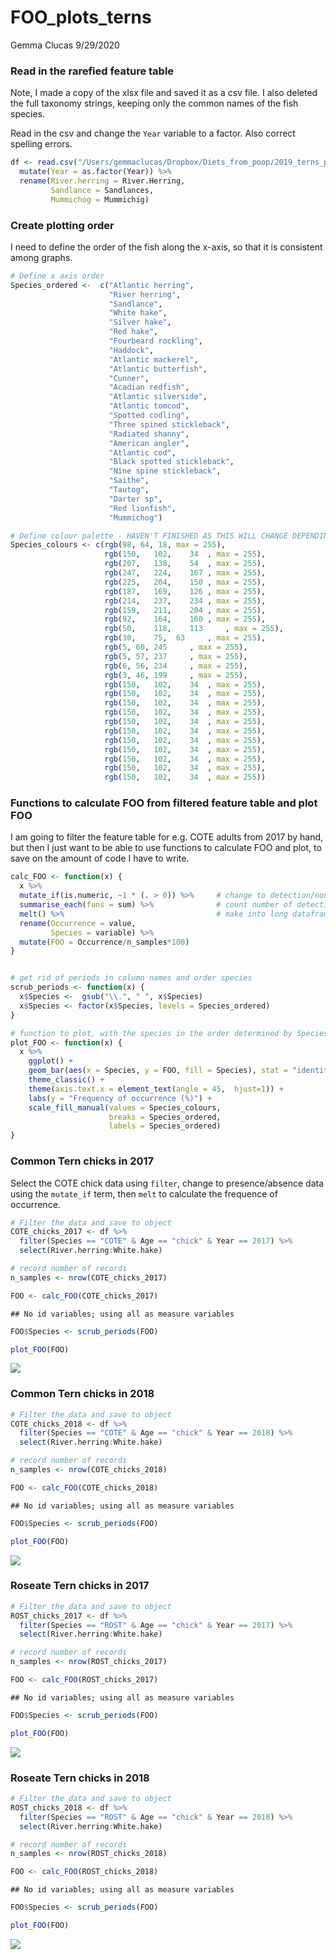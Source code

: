 FOO\_plots\_terns
================
Gemma Clucas
9/29/2020

### Read in the rarefied feature table

Note, I made a copy of the xlsx file and saved it as a csv file. I also
deleted the full taxonomy strings, keeping only the common names of the
fish species.

Read in the csv and change the `Year` variable to a factor. Also correct
spelling
errors.

``` r
df <- read.csv("/Users/gemmaclucas/Dropbox/Diets_from_poop/2019_terns_puffins_fecal_data_analysis/MiFish/final_taxonomy_superblast/Terns/Terns_table_rarefied400_withtaxonomyedits.csv", header = TRUE) %>% 
  mutate(Year = as.factor(Year)) %>% 
  rename(River.herring = River.Herring,
         Sandlance = Sandlances,
         Mummichog = Mummichig)
```

### Create plotting order

I need to define the order of the fish along the x-axis, so that it is
consistent among graphs.

``` r
# Define x axis order
Species_ordered <-  c("Atlantic herring",
                      "River herring",
                      "Sandlance",
                      "White hake",
                      "Silver hake",
                      "Red hake",
                      "Fourbeard rockling",
                      "Haddock",
                      "Atlantic mackerel",
                      "Atlantic butterfish",
                      "Cunner",
                      "Acadian redfish",
                      "Atlantic silverside",
                      "Atlantic tomcod",
                      "Spotted codling",
                      "Three spined stickleback",
                      "Radiated shanny",
                      "American angler",
                      "Atlantic cod",
                      "Black spotted stickleback",
                      "Nine spine stickleback",
                      "Saithe",
                      "Tautog",
                      "Darter sp",
                      "Red lionfish",
                      "Mummichog")

# Define colour palette - HAVEN'T FINISHED AS THIS WILL CHANGE DEPENDING ON PLOTTING ORDER
Species_colours <- c(rgb(98, 64, 18, max = 255),
                     rgb(150,   102,    34  , max = 255),
                     rgb(207,   138,    54  , max = 255),
                     rgb(247,   224,    167 , max = 255),
                     rgb(225,   204,    150 , max = 255),
                     rgb(187,   169,    126 , max = 255),
                     rgb(214,   237,    234 , max = 255),
                     rgb(159,   211,    204 , max = 255),
                     rgb(92,    164,    160 , max = 255),
                     rgb(50,    118,    113     , max = 255),
                     rgb(30,    75,  63     , max = 255),
                     rgb(5, 60, 245     , max = 255),
                     rgb(5, 57, 237     , max = 255),
                     rgb(6, 56, 234     , max = 255),
                     rgb(3, 46, 199     , max = 255),
                     rgb(150,   102,    34  , max = 255),
                     rgb(150,   102,    34  , max = 255),
                     rgb(150,   102,    34  , max = 255),
                     rgb(150,   102,    34  , max = 255),
                     rgb(150,   102,    34  , max = 255),
                     rgb(150,   102,    34  , max = 255),
                     rgb(150,   102,    34  , max = 255),
                     rgb(150,   102,    34  , max = 255),
                     rgb(150,   102,    34  , max = 255),
                     rgb(150,   102,    34  , max = 255),
                     rgb(150,   102,    34  , max = 255))
```

### Functions to calculate FOO from filtered feature table and plot FOO

I am going to filter the feature table for e.g. COTE adults from 2017 by
hand, but then I just want to be able to use functions to calculate FOO
and plot, to save on the amount of code I have to write.

``` r
calc_FOO <- function(x) {
  x %>% 
  mutate_if(is.numeric, ~1 * (. > 0)) %>%     # change to detection/non-detection
  summarise_each(funs = sum) %>%              # count number of detections
  melt() %>%                                  # make into long dataframe
  rename(Occurrence = value,
         Species = variable) %>% 
  mutate(FOO = Occurrence/n_samples*100)
}


# get rid of periods in column names and order species
scrub_periods <- function(x) {
  x$Species <-  gsub("\\.", " ", x$Species)
  x$Species <- factor(x$Species, levels = Species_ordered)
}

# function to plot, with the species in the order determined by Species_ordered
plot_FOO <- function(x) {
  x %>% 
    ggplot() +
    geom_bar(aes(x = Species, y = FOO, fill = Species), stat = "identity") +
    theme_classic() +
    theme(axis.text.x = element_text(angle = 45,  hjust=1)) +
    labs(y = "Frequency of occurrence (%)") +
    scale_fill_manual(values = Species_colours,
                      breaks = Species_ordered,
                      labels = Species_ordered)
}
```

### Common Tern chicks in 2017

Select the COTE chick data using `filter`, change to presence/absence
data using the `mutate_if` term, then `melt` to calculate the frequence
of occurrence.

``` r
# Filter the data and save to object
COTE_chicks_2017 <- df %>% 
  filter(Species == "COTE" & Age == "chick" & Year == 2017) %>% 
  select(River.herring:White.hake) 

# record number of records
n_samples <- nrow(COTE_chicks_2017)

FOO <- calc_FOO(COTE_chicks_2017)
```

    ## No id variables; using all as measure variables

``` r
FOO$Species <- scrub_periods(FOO)

plot_FOO(FOO)
```

![](FOO_files/figure-gfm/unnamed-chunk-4-1.png)<!-- -->

### Common Tern chicks in 2018

``` r
# Filter the data and save to object
COTE_chicks_2018 <- df %>% 
  filter(Species == "COTE" & Age == "chick" & Year == 2018) %>% 
  select(River.herring:White.hake) 

# record number of records
n_samples <- nrow(COTE_chicks_2018)

FOO <- calc_FOO(COTE_chicks_2018)
```

    ## No id variables; using all as measure variables

``` r
FOO$Species <- scrub_periods(FOO)

plot_FOO(FOO)
```

![](FOO_files/figure-gfm/unnamed-chunk-5-1.png)<!-- -->

### Roseate Tern chicks in 2017

``` r
# Filter the data and save to object
ROST_chicks_2017 <- df %>% 
  filter(Species == "ROST" & Age == "chick" & Year == 2017) %>% 
  select(River.herring:White.hake) 

# record number of records
n_samples <- nrow(ROST_chicks_2017)

FOO <- calc_FOO(ROST_chicks_2017)
```

    ## No id variables; using all as measure variables

``` r
FOO$Species <- scrub_periods(FOO)

plot_FOO(FOO)
```

![](FOO_files/figure-gfm/unnamed-chunk-6-1.png)<!-- -->

### Roseate Tern chicks in 2018

``` r
# Filter the data and save to object
ROST_chicks_2018 <- df %>% 
  filter(Species == "ROST" & Age == "chick" & Year == 2018) %>% 
  select(River.herring:White.hake) 

# record number of records
n_samples <- nrow(ROST_chicks_2018)

FOO <- calc_FOO(ROST_chicks_2018)
```

    ## No id variables; using all as measure variables

``` r
FOO$Species <- scrub_periods(FOO)

plot_FOO(FOO)
```

![](FOO_files/figure-gfm/unnamed-chunk-7-1.png)<!-- -->
